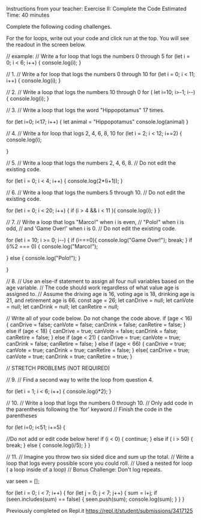 Instructions from your teacher:
Exercise II: Complete the Code
Estimated Time: 40 minutes

Complete the following coding challenges.

For the for loops, write out your code and click run at the top. You will see the readout in the screen below.  


// example:
// Write a for loop that logs the numbers 0 through 5
for (let i = 0; i < 6; i++) {
  console.log(i);
}


// 1.
// Write a for loop that logs the numbers 0 through 10
for (let i = 0; i < 11; i++) {
  console.log(i);
}
  


// 2.
// Write a loop that logs the numbers 10 through 0
for ( let i=10; i>-1; i--){
  console.log(i);
}


// 3.
// Write a loop that logs the word "Hippopotamus" 17 times.

for (let i=0; i<17; i++) {
  let animal = "Hippopotamus"
  console.log(animal)
}


// 4.
// Write a for loop that logs 2, 4, 6, 8, 10
for (let i = 2; i < 12; i+=2) {
   console.log(i);
  
}


// 5.
// Write a loop that logs the numbers 2, 4, 6, 8.
// Do not edit the existing code.

for (let i = 0; i < 4; i++) {
     console.log(2*(i+1));
}

// 6.
// Write a loop that logs the numbers 5 through 10. 
// Do not edit the existing code.

for (let i = 0; i < 20; i++) {
     if (i > 4 && i < 11 ){
     console.log(i);
     }
} 

// 7. 
// Write a loop that logs "Marco!" when i is even,
// "Polo!" when i is odd, 
// and 'Game Over!' when i is 0. 
// Do not edit the existing code.

for (let i = 10; i >= 0; i--) {
  if (i===0){
    console.log("Game Over!");
    break;
  }
  if (i%2 === 0) {
      console.log("Marco!");
      
  } else {
      console.log("Polo!");
  }
    
}

// 8.
// Use an else-if statement to assign all four null variables based on the age variable.
// The code should work regardless of what value age is assigned to. 
// Assume the driving age is 16, voting age is 18, drinking age is 21, and retirement age is 66.
const age = 26;
let canDrive = null;
let canVote = null;
let canDrink = null;
let canRetire = null;

// Write all of your code below. Do not change the code above. 
if (age < 16) {
  canDrive = false;
  canVote = false;
  canDrink = false;
  canRetire = false;
} else if (age < 18) {
  canDrive = true;
  canVote = false;
  canDrink = false;
  canRetire = false;
} else if (age < 21) {
  canDrive = true;
  canVote = true;
  canDrink = false;
  canRetire = false;
} else if (age < 66) {
  canDrive = true;
  canVote = true;
  canDrink = true;
  canRetire = false;
} else{
  canDrive = true;
  canVote = true;
  canDrink = true;
  canRetire = true;
}



// STRETCH PROBLEMS (NOT REQUIRED)

// 9.
// Find a second way to write the loop from question 4. 

for (let i = 1; i < 6; i++) {
    console.log(i*2);
 }


// 10. 
// Write a loop that logs the numbers 0 through 10. 
// Only add code in the parenthesis following the 'for' keyword
// Finish the code in the parentheses

for (let i=0; i<51; i+=5) {
  
  //Do not add or edit code below here!
  if (i < 0) {
    continue;
  } else if ( i > 50) {
    break;
  } else {
    console.log(i/5);
  }
}

// 11.
// Imagine you throw two six sided dice and sum up the total.
// Write a loop that logs every possible score you could roll.
// Used a nested for loop ( a loop inside of a loop)
// Bonus Challenge: Don't log repeats.

var seen = [];

for (let i = 0; i < 7; i++) {
    for (let j = 0; j < 7; j++) {
        sum = i+j;
        if (seen.includes(sum) == false) {
            seen.push(sum);
            console.log(sum);
        }
    }
}


Previously completed on Repl.it
https://repl.it/student/submissions/3417125
